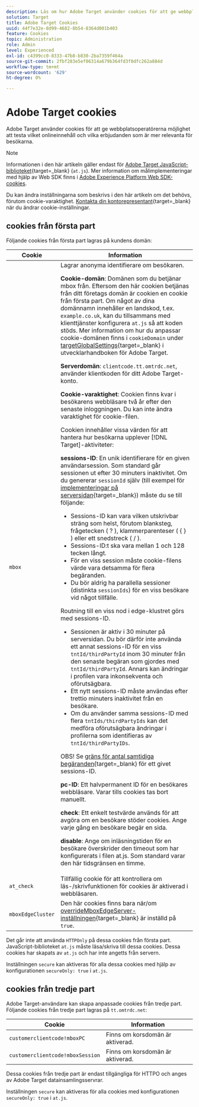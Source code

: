 ```yaml
---
description: Läs om hur Adobe Target använder cookies för att ge webbplatsoperatörer möjlighet att testa vilket onlineinnehåll och vilka erbjudanden som är mer relevanta för besökarna.
solution: Target
title: Adobe Target Cookies
uuid: 44f7e32e-8d99-4682-8b54-8364d001b403
feature: Cookies
topic: Administration
role: Admin
level: Experienced
exl-id: c4399cc0-8333-47b8-b830-2ba7359f464a
source-git-commit: 2fbf283e5ef06314a679b364fd3f0dfc262a884d
workflow-type: tm+mt
source-wordcount: '629'
ht-degree: 0%

---
```


# Adobe Target cookies

Adobe Target använder cookies för att ge webbplatsoperatörerna möjlighet att testa vilket onlineinnehåll och vilka erbjudanden som är mer relevanta för besökarna.

>[!NOTE]
>
>Informationen i den här artikeln gäller endast för [Adobe Target JavaScript-biblioteket](https://experienceleague.adobe.com/docs/target-dev/developer/client-side/at-js-implementation/functions-overview/targetglobalsettings.html){target=_blank} (`at.js`). Mer information om målimplementeringar med hjälp av Web SDK finns i [Adobe Experience Platform Web SDK-cookies](web-sdk.md).
>
>Du kan ändra inställningarna som beskrivs i den här artikeln om det behövs, förutom cookie-varaktighet. [Kontakta din kontorepresentant](https://experienceleague.adobe.com/docs/target/using/cmp-resources-and-contact-information.html){target=_blank} när du ändrar cookie-inställningar.

## cookies från första part

Följande cookies från första part lagras på kundens domän:

| Cookie | Information |
| --- | --- |
| `mbox` | Lagrar anonyma identifierare om besökaren.<P>**Cookie-domän**: Domänen som du betjänar mbox från. Eftersom den här cookien betjänas från ditt företags domän är cookien en cookie från första part. Om något av dina domännamn innehåller en landskod, t.ex. `example.co.uk`, kan du tillsammans med klienttjänster konfigurera `at.js` så att koden stöds. Mer information om hur du anpassar cookie-domänen finns i `cookieDomain` under [targetGlobalSettings](https://experienceleague.adobe.com/docs/target-dev/developer/client-side/at-js-implementation/functions-overview/targetglobalsettings.html){target=_blank} i utvecklarhandboken för Adobe Target.<P>**Serverdomän**: `clientcode.tt.omtrdc.net`, använder klientkoden för ditt Adobe Target-konto.<P>**Cookie-varaktighet**: Cookien finns kvar i besökarens webbläsare två år efter den senaste inloggningen. Du kan inte ändra varaktighet för cookie-filen.<P>Cookien innehåller vissa värden för att hantera hur besökarna upplever [!DNL Target]-aktiviteter:<P>**sessions-ID**: En unik identifierare för en given användarsession. Som standard går sessionen ut efter 30 minuters inaktivitet. Om du genererar `sessionId` själv (till exempel för [implementeringar på serversidan](https://experienceleague.adobe.com/docs/target-dev/developer/server-side/server-side-overview.html){target=_blank}) måste du se till följande:<ul><li>Sessions-ID kan vara vilken utskrivbar sträng som helst, förutom blanksteg, frågetecken ( ? ), klammerparenteser ( { } ) eller ett snedstreck ( / ).</li><li>Sessions-ID:t ska vara mellan 1 och 128 tecken långt.</li><li>För en viss session måste cookie-filens värde vara detsamma för flera begäranden.</li><li>Du bör aldrig ha parallella sessioner (distinkta `sessionIds`) för en viss besökare vid något tillfälle.</li></ul>Routning till en viss nod i edge-klustret görs med sessions-ID.<ul><li>Sessionen är aktiv i 30 minuter på serversidan. Du bör därför inte använda ett annat sessions-ID för en viss `tntId/thirdPartyId` inom 30 minuter från den senaste begäran som gjordes med `tntId/thirdPartyId`. Annars kan ändringar i profilen vara inkonsekventa och oförutsägbara.</li><li>Ett nytt sessions-ID måste användas efter trettio minuters inaktivitet från en besökare.</li><li>Om du använder samma sessions-ID med flera `tntIds/thirdPartyIds` kan det medföra oförutsägbara ändringar i profilerna som identifieras av `tntId/thirdPartyIDs`.</li></ul>OBS! Se [gräns för antal samtidiga begäranden](https://experienceleague.adobe.com/docs/target/using/troubleshoot/target-limits.html#content-delivery){target=_blank} för ett givet sessions-ID.<P>**pc-ID**: Ett halvpermanent ID för en besökares webbläsare. Varar tills cookies tas bort manuellt.<P>**check**: Ett enkelt testvärde används för att avgöra om en besökare stöder cookies. Ange varje gång en besökare begär en sida.<P>**disable**: Ange om inläsningstiden för en besökare överskrider den timeout som har konfigurerats i filen at.js. Som standard varar den här tidsgränsen en timme. |
| `at_check` | Tillfällig cookie för att kontrollera om läs-/skrivfunktionen för cookies är aktiverad i webbläsaren. |
| `mboxEdgeCluster` | Den här cookies finns bara när/om [overrideMboxEdgeServer-inställningen](https://experienceleague.adobe.com/docs/target-dev/developer/client-side/at-js-implementation/functions-overview/targetglobalsettings.html){target=_blank} är inställd på `true`. |

Det går inte att använda `HTTPOnly` på dessa cookies från första part. JavaScript-biblioteket `at.js` måste läsa/skriva till dessa cookies. Dessa cookies har skapats av `at.js` och har inte angetts från servern.

Inställningen `secure` kan aktiveras för alla dessa cookies med hjälp av konfigurationen `secureOnly: true` i `at.js`.

## cookies från tredje part

Adobe Target-användare kan skapa anpassade cookies från tredje part. Följande cookies från tredje part lagras på `tt.omtrdc.net`:

| Cookie | Information |
| --- | --- |
| `customerclientcode!mboxPC` | Finns om korsdomän är aktiverad. |
| `customerclientcode!mboxSession` | Finns om korsdomän är aktiverad. |

Dessa cookies från tredje part är endast tillgängliga för HTTPO och anges av Adobe Target datainsamlingsservrar.

Inställningen `secure` kan aktiveras för alla cookies med konfigurationen `secureOnly: true` i `at.js`.

